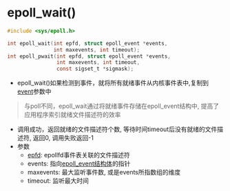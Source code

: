 # epoll_wait()

```c
#include <sys/epoll.h>

int epoll_wait(int epfd, struct epoll_event *events,
               int maxevents, int timeout);
int epoll_pwait(int epfd, struct epoll_event *events,
                int maxevents, int timeout,
                const sigset_t *sigmask);
```

- epoll_wait()如果检测到事件，就将所有就绪事件从内核事件表中,复制到[event](Linux_IO_API_epoll_ctl().md#epoll_event结构体)参数中

> 与poll不同，epoll_wait通过将就绪事件存储在epoll_event结构中, 提高了应用程序索引就绪文件描述符的效率

- 调用成功，返回就绪的文件描述符个数, 等待时间timeout后没有就绪的文件描述符, 返回0, 调用失败返回-1
- 参数
  - [epfd](Linux_IO_API_epoll_create().md): epollfd事件表关联的文件描述符
  - events: 指向[epoll_event结构体](Linux_IO_API_epoll_ctl().md#epoll_event结构体)的指针
  - maxevents: 最大监听事件数, 或是events所指数组的维度
  - timeout: 监听最大时间
